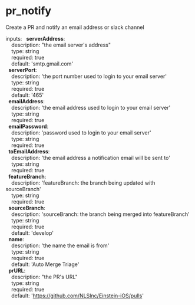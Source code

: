 # pr_notify
Create a PR and notify an email address or slack channel

inputs:
&nbsp;&nbsp;**serverAddress**:  
&nbsp;&nbsp;&nbsp;&nbsp;description: "the email server's address"  
&nbsp;&nbsp;&nbsp;&nbsp;type: string  
&nbsp;&nbsp;&nbsp;&nbsp;required: true  
&nbsp;&nbsp;&nbsp;&nbsp;default: 'smtp.gmail.com'  
&nbsp;&nbsp;**serverPort**:  
&nbsp;&nbsp;&nbsp;&nbsp;description: 'the port number used to login to your email server'  
&nbsp;&nbsp;&nbsp;&nbsp;type: string  
&nbsp;&nbsp;&nbsp;&nbsp;required: true  
&nbsp;&nbsp;&nbsp;&nbsp;default: '465'  
&nbsp;&nbsp;**emailAddress**:  
&nbsp;&nbsp;&nbsp;&nbsp;description: 'the email address used to login to your email server'  
&nbsp;&nbsp;&nbsp;&nbsp;type: string  
&nbsp;&nbsp;&nbsp;&nbsp;required: true  
&nbsp;&nbsp;**emailPassword**:  
&nbsp;&nbsp;&nbsp;&nbsp;description: 'password used to login to your email server'  
&nbsp;&nbsp;&nbsp;&nbsp;type: string  
&nbsp;&nbsp;&nbsp;&nbsp;required: true  
&nbsp;&nbsp;**toEmailAddress**:  
&nbsp;&nbsp;&nbsp;&nbsp;description: 'the email address a notification email will be sent to'  
&nbsp;&nbsp;&nbsp;&nbsp;type: string  
&nbsp;&nbsp;&nbsp;&nbsp;required: true  
&nbsp;&nbsp;**featureBranch**:  
&nbsp;&nbsp;&nbsp;&nbsp;description: 'featureBranch: the branch being updated with sourceBranch'  
&nbsp;&nbsp;&nbsp;&nbsp;type: string  
&nbsp;&nbsp;&nbsp;&nbsp;required: true  
&nbsp;&nbsp;**sourceBranch**:  
&nbsp;&nbsp;&nbsp;&nbsp;description: 'sourceBranch: the branch being merged into featureBranch'  
&nbsp;&nbsp;&nbsp;&nbsp;type: string  
&nbsp;&nbsp;&nbsp;&nbsp;required: true  
&nbsp;&nbsp;&nbsp;&nbsp;default: 'develop'  
&nbsp;&nbsp;**name**:  
&nbsp;&nbsp;&nbsp;&nbsp;description: 'the name the email is from'  
&nbsp;&nbsp;&nbsp;&nbsp;type: string  
&nbsp;&nbsp;&nbsp;&nbsp;required: true  
&nbsp;&nbsp;&nbsp;&nbsp;default: 'Auto Merge Triage'  
&nbsp;&nbsp;**prURL**:  
&nbsp;&nbsp;&nbsp;&nbsp;description: "the PR's URL"  
&nbsp;&nbsp;&nbsp;&nbsp;type: string  
&nbsp;&nbsp;&nbsp;&nbsp;required: true  
&nbsp;&nbsp;&nbsp;&nbsp;default: 'https://github.com/NLSInc/Einstein-iOS/pulls'   
